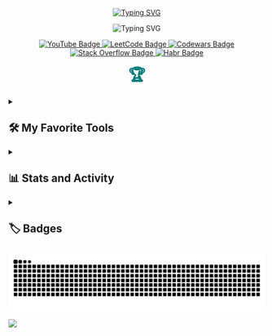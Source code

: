 <p align="center">
  <a href="https://github.com/cl7paBka">
    <img src="https://readme-typing-svg.demolab.com?font=Matemasie&size=36&letterSpacing=letter-spacing%3A+-1px;&duration=1&pause=3000&color=007A7C&center=true&vCenter=true&repeat=false&width=435&lines=Hey%2C+I'm+cl7paBka!" alt="Typing SVG" /></a>
</p>

<p align="center">
  <img src="https://readme-typing-svg.demolab.com?font=Matemasie&size=28&letterSpacing=letter-spacing%3A+-1px;&duration=8000&pause=1500&color=007A7C&center=true&vCenter=true&width=500&lines=Python+developer+%E2%9A%99%EF%B8%8F;Always+learning+new+things+%F0%9F%93%9A;Code+%F0%9F%92%BB+Optimize+%F0%9F%94%A7+Repeat+%F0%9F%94%84" alt="Typing SVG" /></a>
</p>

<p align="center">
  <a href="https://www.youtube.com/@l7pucocka21">
    <img src="https://img.shields.io/badge/YouTube-007A7C?style=plastic&logo=youtube&logoColor=C0C0C0" alt="YouTube Badge"/>
  </a>
  <a href="https://leetcode.com/u/pegucka/">
    <img src="https://img.shields.io/badge/LeetCode-007A7C?style=plastic&logo=leetcode&logoColor=C0C0C0" alt="LeetCode Badge"/>
  </a>
  <a href="https://www.codewars.com/users/cl7paBka">
    <img src="https://img.shields.io/badge/Codewars-007A7C?style=plastic&logo=codewars&logoColor=C0C0C0" alt="Codewars Badge"/>
  </a>
  <a href="https://stackoverflow.com/users/23312054/ubuntu4you">
    <img src="https://img.shields.io/badge/StackOverflow-007A7C?style=plastic&logo=stackoverflow&logoColor=C0C0C0" alt="Stack Overflow Badge"/>
  </a>

  <a href="https://habr.com/ru/users/cl7paBka/">
    <img src="https://img.shields.io/badge/Habr-007A7C?style=plastic&logo=habr&logoColor=C0C0C0" alt="Habr Badge"/>
  </a>

</p>

<p align="center">
  <a href="https://github.com/cl7paBka/MyTrophies" style="text-decoration: none; color: #007A7C; font-weight: 800; font-size: 30px;">
    🏆
  </a>
</p>

<details> 
  <summary><h2>🛠️ My Favorite Tools</h2></summary>

<h3>👨‍💻 Programming and Markup Languages</h3>

  <p>
      <a href="https://github.com/search?q=user%3ADenverCoder1+language%3Apython"><img alt="Python" src="https://img.shields.io/badge/Python-14354C.svg?logo=python&logoColor=white"></a>
      <a href="https://github.com/search?q=user%3ADenverCoder1+language%3Acpp"><img alt="C++" src="https://custom-icon-badges.demolab.com/badge/C++-9C033A.svg?logo=cpp2&logoColor=white"></a>
      <a href="https://github.com/search?q=user%3ADenverCoder1+language%3Asql"><img alt="SQL" src="https://custom-icon-badges.demolab.com/badge/SQL-025E8C.svg?logo=database&logoColor=white"></a>
      <a href="https://github.com/search?q=user%3ADenverCoder1+language%3Amarkdown"><img alt="Markdown" src="https://img.shields.io/badge/Markdown-000000.svg?logo=markdown&logoColor=white"></a>
  </p>

<h3>🧰 Frameworks and Libraries</h3>

  <p>
      <a href="#"><img alt="FastAPI" src="https://img.shields.io/badge/FastAPI-009688.svg?logo=fastapi&logoColor=white"></a>
      <a href="#"><img alt="SQLAlchemy" src="https://img.shields.io/badge/SQLAlchemy-D71A1A.svg?logo=sqlalchemy&logoColor=white"></a>
      <a href="#"><img alt="Pydantic" src="https://img.shields.io/badge/Pydantic-0A0A0A.svg?logo=pydantic&logoColor=white"></a>
      <a href="#"><img alt="Asyncio" src="https://img.shields.io/badge/Asyncio-499BE4.svg?logo=python&logoColor=white"></a>
      <a href="#"><img alt="Pytest" src="https://img.shields.io/badge/Pytest-0A9EDC.svg?logo=pytest&logoColor=white"></a>
      <a href="#"><img alt="Aiogram" src="https://img.shields.io/badge/Aiogram-2CA5E0.svg?logo=telegram&logoColor=white"></a>
      <a href="#"><img alt="Pyrogram" src="https://img.shields.io/badge/Pyrogram-2CA5E0.svg?logo=telegram&logoColor=white"></a>

  </p>

<h3>🗄️ Databases and Cloud Hosting</h3>

  <p>
      <a href="#"><img alt="PostgreSQL" src ="https://img.shields.io/badge/PostgreSQL-316192.svg?logo=postgresql&logoColor=white"></a>
      <a href="#"><img alt="SQLite" src ="https://img.shields.io/badge/SQLite-07405e.svg?logo=sqlite&logoColor=white"></a>
      <a href="#"><img alt="Notion" src="https://img.shields.io/badge/Notion-010101.svg?logo=notion&logoColor=white"></a>
  </p>

<h3>💻 Software and Tools</h3>

  <p>
      <a href="#"><img alt="PyCharm" src="https://img.shields.io/badge/PyCharm-21D789.svg?logo=pycharm&logoColor=black"></a>
      <a href="#"><img alt="Git" src="https://img.shields.io/badge/Git-F05033.svg?logo=git&logoColor=white"></a>
      <a href="#"><img alt="Docker" src="https://img.shields.io/badge/Docker-2496ED.svg?logo=docker&logoColor=white"></a>
      <a href="#"><img alt="Docker Compose" src="https://img.shields.io/badge/Docker%20Compose-0db7ed.svg?logo=docker&logoColor=white"></a>
      <a href="#"><img alt="Linux" src="https://img.shields.io/badge/Linux-FCC624.svg?logo=linux&logoColor=black"></a>
      <a href="#"><img alt="Ubuntu" src="https://img.shields.io/badge/Ubuntu-E95420.svg?logo=ubuntu&logoColor=white"></a>
      <a href="#"><img alt="Arch Linux" src="https://img.shields.io/badge/Arch%20Linux-1793D1.svg?logo=arch-linux&logoColor=white"></a>
      <a href="#"><img alt="OBS Studio" src="https://img.shields.io/badge/-OBS-302E31?logo=obs-studio&logoColor=white"></a>
      <a href="#"><img alt="Stack Overflow" src="https://img.shields.io/badge/-Stack%20Overflow-FE7A16?logo=stack-overflow&logoColor=white"></a>
      <a href="#"><img alt="Visual Studio Code" src="https://img.shields.io/badge/Visual%20Studio%20Code-0078d7.svg?logo=visual-studio-code&logoColor=white"></a>

  </p>
</details>

<details> 
  <summary><h2>📊 Stats and Activity</h2></summary>

<h3>🔥 Streak Stats</h3>

  <p>
      <img title="🔥 Get streak stats for your profile at git.io/streak-stats" alt="cl7paBka's streak" src="https://github-readme-streak-stats-eight.vercel.app/?user=cl7paBka&theme=monokai-metallian&hide_border=true&short_numbers=true"/>
  </p>

<h3>💻 GitHub Profile Stats</h3>

<a href="https://github.com/anuraghazra/github-readme-stats"><img alt="cl7paBka's Github Stats" src="https://denvercoder1-github-readme-stats.vercel.app/api/?username=cl7paBka&show_icons=true&include_all_commits=true&count_private=true&theme=react&hide_border=true&bg_color=1F222E&title_color=F85D7F&icon_color=F8D866" height="192px"/></a>
<a href="https://github.com/anuraghazra/github-readme-stats"><img alt="cl7paBka's Top Languages" src="https://denvercoder1-github-readme-stats.vercel.app/api/top-langs/?username=cl7paBka&langs_count=8&layout=compact&theme=react&hide_border=true&bg_color=1F222E&title_color=F85D7F&icon_color=F8D866&hide=Jupyter%20Notebook,Roff" height="192px"/></a>
<br/>

<a href="https://github.com/ashutosh00710/github-readme-activity-graph"><img alt="cl7paBka's Activity Graph" src="https://github-readme-activity-graph.vercel.app/graph/?username=cl7paBka&bg_color=1F222E&color=F8D866&line=F85D7F&point=FFFFFF&hide_border=true" /></a>


</details>

<details> 
  <summary><h2>🏷️ Badges </h2></summary>

  <p align="center">
    <a href="https://leetcode.com/u/pegucka/">
      <img src="https://i.postimg.cc/3RhdmyX7/image.png" width="250px" alt="LeetCode 50 Days Badge 2023"/>
    </a>
  </p>
</details>

<p align="center">
  <a href="https://leetcode.com/u/pegucka/">
    <img src="https://raw.githubusercontent.com/cl7paBka/cl7paBka/output/snake.svg"" alt="LeetCode 50 Days Badge 2023"/>
  </a>
</p>

[![](https://visitcount.itsvg.in/api?id=cl7paBka&icon=7&color=10)](https://visitcount.itsvg.in)

